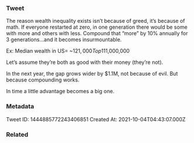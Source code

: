 ### Tweet
The reason wealth inequality exists isn’t because of greed, it’s because of math. 
If everyone restarted at zero, in one generation there would be some with more and others with less.
Compound that “more” by 10% annually for 3 generations…and it becomes insurmountable.

Ex: 
Median wealth in US= ~$121,000
Top 1% wealth= ~$11,000,000

Let’s assume they’re both as good with their money (they’re not). 

In the next year, the gap grows wider by $1.1M, not because of evil. But because compounding works. 

In time a little advantage becomes a big one.

### Metadata
Tweet ID: 1444885772243406851
Created At: 2021-10-04T04:43:07.000Z

### Related

